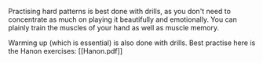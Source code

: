 Practising hard patterns is best done with drills, as you don't need to concentrate as much on playing it beautifully and emotionally. You can plainly train the muscles of your hand as well as muscle memory.

Warming up (which is essential) is also done with drills. Best practise here is the Hanon exercises: [[Hanon.pdf]]

